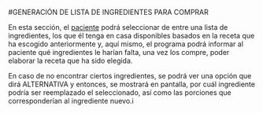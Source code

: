 #GENERACIÓN DE LISTA DE INGREDIENTES PARA COMPRAR

En esta sección, el [paciente](paciente.md) podrá seleccionar de entre una lista de ingredientes, los que él tenga en casa disponibles basados en la receta que ha escogido anteriormente y, aquí mismo, el programa podrá informar al paciente qué ingredientes le harían falta, una vez los compre, poder elaborar la receta que ha sido elegida.

En caso de no encontrar ciertos ingredientes, se podrá ver una opción que dirá ALTERNATIVA y entonces, se mostrará en pantalla, por cuál ingrediente podría ser reemplazado el seleccionado, así como las porciones que corresponderían al ingrediente nuevo.i